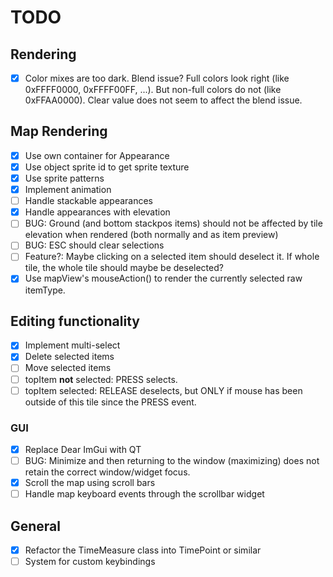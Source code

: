 # TODO

## Rendering

- [x]
  Color mixes are too dark. Blend issue? Full colors look right (like 0xFFFF0000, 0xFFFF00FF, ...). But non-full colors do not (like 0xFFAA0000).
  Clear value does not seem to affect the blend issue.

## Map Rendering

- [x] Use own container for Appearance
- [x] Use object sprite id to get sprite texture
- [x] Use sprite patterns
- [x] Implement animation
- [ ] Handle stackable appearances
- [x] Handle appearances with elevation
- [ ] BUG: Ground (and bottom stackpos items) should not be affected by tile elevation when rendered (both normally and as item preview)
- [ ] BUG: ESC should clear selections
- [ ] Feature?: Maybe clicking on a selected item should deselect it. If whole tile, the whole tile should maybe be deselected?
- [x] Use mapView's mouseAction() to render the currently selected raw itemType.

## Editing functionality

- [x] Implement multi-select
- [x] Delete selected items
- [ ] Move selected items
- [ ] topItem **not** selected: PRESS selects.
- [ ] topItem selected: RELEASE deselects, but ONLY if mouse has been outside of this tile since the PRESS event.

### GUI

- [x] Replace Dear ImGui with QT
- [ ]
  BUG: Minimize and then returning to the window (maximizing) does not retain
  the correct window/widget focus.
- [x] Scroll the map using scroll bars
- [ ] Handle map keyboard events through the scrollbar widget

## General

- [x] Refactor the TimeMeasure class into TimePoint or similar
- [ ] System for custom keybindings
